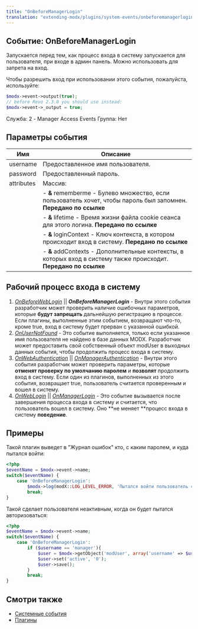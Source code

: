 ```yaml
---
title: "OnBeforeManagerLogin"
translation: "extending-modx/plugins/system-events/onbeforemanagerlogin"
---
```


## Событие: OnBeforeManagerLogin

Запускается перед тем, как процесс входа в систему запускается для пользователя, при входе в админ панель. Можно использовать для запрета на вход.

Чтобы разрешить вход при использовании этого события, пожалуйста, используйте:

``` php
$modx->event->output(true);
// before Revo 2.3.0 you should use instead:
$modx->event->_output = true;
```

Служба: 2 - Manager Access Events
Группа: Нет

## Параметры события

| Имя        | Описание                                                                                                          |
| ---------- | ----------------------------------------------------------------------------------------------------------------- |
| username   | Предоставленное имя пользователя.                                                                                 |
| password   | Предоставленный пароль.                                                                                           |
| attributes | Массив:                                                                                                           |
|            | - **&** rememberme - Булево множество, если пользователь хочет, чтобы пароль был запомнен. **Передано по ссылке** |
|            | - **&** lifetime - Время жизни файла cookie сеанса для этого логина. **Передано по ссылке**                       |
|            | - **&** loginContext - Ключ контекста, в котором происходит вход в систему. **Передано по ссылке**                |
|            | - **&** addContexts - Дополнительные контексты, в которых вход в систему также происходит. **Передано по ссылке** |

## Рабочий процесс входа в систему

1. _[_OnBeforeWebLogin_](extending-modx/plugins/system-events/onbeforeweblogin)_ || **_OnBeforeManagerLogin_** - Внутри этого события разработчик может проверить наличие ошибочных параметров, которые **будут запрещать** дальнейшую регистрацию в процессе. Если плагины, выполненные этим событием, возвращают что-то, кроме true, вход в систему будет прерван с указанной ошибкой.
2. _[OnUserNotFound](extending-modx/plugins/system-events/onusernotfound)_ - Это событие выполняется, только если указанное имя пользователя не найдено в базе данных MODX. Разработчик может предоставить свой собственный объект modUser в выходных данных события, чтобы продолжить процесс входа в систему.
3. _[OnWebAuthentication](extending-modx/plugins/system-events/onwebauthentication)_ || _[OnManagerAuthentication](hextending-modx/plugins/system-events/onmanagerauthentication)_ - Внутри этого события разработчик может проверить параметры, которые **отменят проверку по умолчанию паролем** и **позволят** продолжить вход в систему. Если один из плагинов, выполненных из этого события, возвращает true, пользователь считается проверенным и вошел в систему.
4. _[OnWebLogin](extending-modx/plugins/system-events/onweblogin)_ || _[OnManagerLogin](extending-modx/plugins/system-events/onmanagerlogin)_ - Это событие вызывается после завершения процесса входа в систему и считается, что пользователь вошел в систему. Оно **не меняет **процесс входа в систему **поведение**.

## Примеры

Такой плагин выведет в "Журнал ошибок" кто, с каким паролем, и куда пытался войти:

``` php
<?php
$eventName = $modx->event->name;
switch($eventName) {
    case 'OnBeforeManagerLogin':
        $modx->log(modX::LOG_LEVEL_ERROR, 'Пытался войти пользователь с именем '.$username.' и паролем '.$password.print_r($attributes));
        break;
}
```
                
Такой сделает пользователя неактивным, когда он будет пытатся авторизоваться:

``` php
<?php
$eventName = $modx->event->name;
switch($eventName) {
    case 'OnBeforeManagerLogin':
        if ($username == 'manager'){
            $user = $modx->getObject('modUser', array('username' => $username));
            $user->set('active', '0');
            $user->save();
        }
        break;
}
``` 

## Смотри также

- [Системные события](extending-modx/plugins/system-events "Системные события")
- [Плагины](extending-modx/plugins "Плагины")
